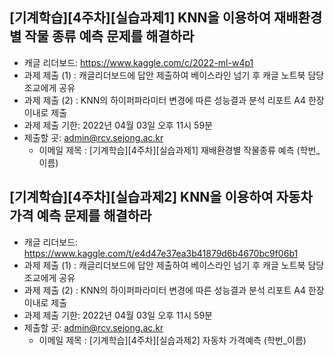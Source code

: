 

## [기계학습][4주차][실습과제1] KNN을 이용하여 재배환경 별 작물 종류 예측 문제를 해결하라
- 캐글 리더보드: https://www.kaggle.com/c/2022-ml-w4p1
- 과제 제출 (1) : 캐글리더보드에 답안 제출하여 베이스라인 넘기 후 캐글 노트북 담당 조교에게 공유
- 과제 제출 (2) : KNN의 하이퍼파라미터 변경에 따른 성능결과 분석 리포트 A4 한장 이내로 제출
- 과제 제출 기한: 2022년 04월 03일 오후 11시 59분
- 제출할 곳: admin@rcv.sejong.ac.kr
  - 이메일 제목 : [기계학습][4주차][실습과제1] 재배환경별 작물종류 예측 (학번_이름)


## [기계학습][4주차][실습과제2] KNN을 이용하여 자동차 가격 예측 문제를 해결하라
- 캐글 리더보드: https://www.kaggle.com/t/e4d47e37ea3b41879d6b4670bc9f06b1
- 과제 제출 (1) : 캐글리더보드에 답안 제출하여 베이스라인 넘기 후 캐글 노트북 담당 조교에게 공유
- 과제 제출 (2) : KNN의 하이퍼파라미터 변경에 따른 성능결과 분석 리포트 A4 한장 이내로 제출
- 과제 제출 기한: 2022년 04월 03일 오후 11시 59분
- 제출할 곳: admin@rcv.sejong.ac.kr
  - 이메일 제목 : [기계학습][4주차][실습과제2] 자동차 가격예측 (학번_이름)

